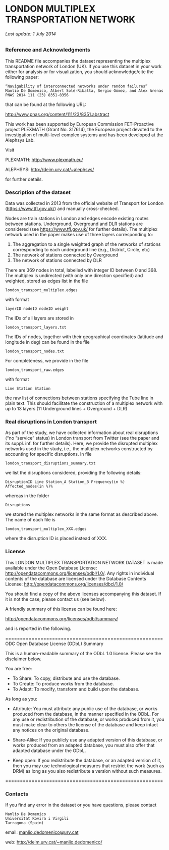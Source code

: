

# LONDON MULTIPLEX TRANSPORTATION NETWORK

###### Last update: 1 July 2014

### Reference and Acknowledgments

This README file accompanies the dataset representing the multiplex transportation network of London (UK). 
If you use this dataset in your work either for analysis or for visualization, you should acknowledge/cite the following paper:

	“Navigability of interconnected networks under random failures”
	Manlio De Domenico, Albert Solé-Ribalta, Sergio Gómez, and Alex Arenas
	PNAS 2014 111 (23) 8351-8356

that can be found at the following URL:

<http://www.pnas.org/content/111/23/8351.abstract>

This work has been supported by European Commission FET-Proactive project PLEXMATH (Grant No. 317614), the European project devoted to the investigation of multi-level complex systems and has been developed at the Alephsys Lab. 

Visit

PLEXMATH: <http://www.plexmath.eu/>

ALEPHSYS: <http://deim.urv.cat/~alephsys/>

for further details.



### Description of the dataset

Data was collected in 2013 from the official website of Transport for London (<https://www.tfl.gov.uk/>) and manually cross-checked.

Nodes are train stations in London and edges encode existing routes between stations. Underground, Overground and DLR stations are considered (see <https://www.tfl.gov.uk/> for further details).
The multiplex network used in the paper makes use of three layers corresponding to:

1.	The aggregation to a single weighted graph of the networks of stations corresponding to each underground line (e.g., District, Circle, etc)
2.	The network of stations connected by Overground
3.	The network of stations connected by DLR

There are 369 nodes in total, labelled with integer ID between 0 and 368.
The multiplex is undirected (with only one direction specified) and weighted, stored as edges list in the file
    
    london_transport_multiplex.edges

with format

    layerID nodeID nodeID weight

The IDs of all layers are stored in 

    london_transport_layers.txt

The IDs of nodes, together with their geographical coordinates (latitude and longitude in deg) can be found in the file

    london_transport_nodes.txt

For completeness, we provide in the file

    london_transport_raw.edges

with format 

    Line Station Station

the raw list of connections between stations specifying the Tube line in plain text. This should facilitate the construction of a multiplex network with up to 13 layers (11 Underground lines + Overground + DLR)



### Real disruptions in London transport As part of the study, we have collected information about real disruptions (“no “service” status) in London transport  from Twitter (see the paper and its suppl. inf. for further details).Here, we provide the disrupted multiplex networks used in the study, i.e., the multiplex networks constructed by accounting for specific disruptions. In file
    london_transport_disruptions_summary.txt

we list the disruptions considered, providing the following details:

    DisruptionID Line Station_A Station_B Frequency(in %) Affected_nodes(in %)%

whereas in the folder 

    Disruptions

we stored the multiplex networks in the same format as described above. The name of each file is
 
    london_transport_multiplex_XXX.edges

where the disruption ID is placed instead of XXX.


### License

This LONDON MULTIPLEX TRANSPORTATION NETWORK DATASET is made available under the Open Database License: <http://opendatacommons.org/licenses/odbl/1.0/>. Any rights in individual contents of the database are licensed under the Database Contents License: <http://opendatacommons.org/licenses/dbcl/1.0/>

You should find a copy of the above licenses accompanying this dataset. If it is not the case, please contact us (see below).

A friendly summary of this license can be found here:

<http://opendatacommons.org/licenses/odbl/summary/>

and is reported in the following.

======================================================
ODC Open Database License (ODbL) Summary

This is a human-readable summary of the ODbL 1.0 license. Please see the disclaimer below.

You are free:

*    To Share: To copy, distribute and use the database.
*    To Create: To produce works from the database.
*    To Adapt: To modify, transform and build upon the database.

As long as you:
    
*	Attribute: You must attribute any public use of the database, or works produced from the database, in the manner specified in the ODbL. For any use or redistribution of the database, or works produced from it, you must make clear to others the license of the database and keep intact any notices on the original database.
    
*	Share-Alike: If you publicly use any adapted version of this database, or works produced from an adapted database, you must also offer that adapted database under the ODbL.
    
*	Keep open: If you redistribute the database, or an adapted version of it, then you may use technological measures that restrict the work (such as DRM) as long as you also redistribute a version without such measures.

======================================================


### Contacts

If you find any error in the dataset or you have questions, please contact

	Manlio De Domenico
	Universitat Rovira i Virgili 
	Tarragona (Spain)

email: <manlio.dedomenico@urv.cat>web: <http://deim.urv.cat/~manlio.dedomenico/>